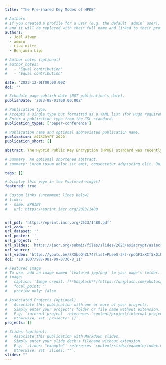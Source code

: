 ```yaml
---
title: "The Pre-Shared Key Modes of HPKE"

# Authors
# If you created a profile for a user (e.g. the default `admin` user), write the username (folder name) here
# and it will be replaced with their full name and linked to their profile.
authors:
  - Joël Alwen
  - admin
  - Eike Kiltz
  - Benjamin Lipp

# Author notes (optional)
# author_notes:
#   - 'Equal contribution'
#   - 'Equal contribution'

date: '2023-12-01T00:00:00Z'
doi: ''

# Schedule page publish date (NOT publication's date).
publishDate: '2023-08-01T00:00:00Z'

# Publication type.
# Accepts a single type but formatted as a YAML list (for Hugo requirements).
# Enter a publication type from the CSL standard.
publication_types: ['paper-conference']

# Publication name and optional abbreviated publication name.
publication: ASIACRYPT 2023
publication_short: []

abstract: The Hybrid Public Key Encryption (HPKE) standard was recently published as RFC 9180 by the Crypto Forum Research Group (CFRG) of the Internet Research Task Force (IRTF). The RFC specifies an efficient public key encryption scheme, combining asymmetric and symmetric cryptographic building blocks. Out of HPKE’s four modes, two have already been formally analyzed by Alwen et al. (EUROCRYPT 2021). This work considers the remaining two modes&#58; HPKE_PSK and HPKE_AuthPSK . Both of them are “pre-shared key” modes that assume the sender and receiver hold a symmetric pre-shared key. We capture the schemes with two new primitives which we call pre-shared key public-key encryption (pskPKE) and pre-shared key authenticated public-key encryption (pskAPKE). We provide formal security models for pskPKE and pskAPKE and prove (via general composition theorems) that the two modes HPKE_PSK and HPKE_AuthPSK offer active security (in the sense of insider privacy and outsider authenticity) under the Gap Diffie-Hellman assumption. We furthermore explore possible post-quantum secure instantiations of the HPKE standard and propose new solutions based on lattices and isogenies. Moreover, we show how HPKE’s basic HPKEPSK and HPKEAuthPSK modes can be used black-box in a simple way to build actively secure post-quantum/classic-hybrid (authenticated) encryption schemes. Our hybrid constructions provide a cheap and easy path towards a practical post-quantum secure drop-in replacement for the basic HPKE modes HPKE_Base and HPKE_Auth.

# Summary. An optional shortened abstract.
# summary: Lorem ipsum dolor sit amet, consectetur adipiscing elit. Duis posuere tellus ac convallis placerat. Proin tincidunt magna sed ex sollicitudin condimentum.

tags: []

# Display this page in the Featured widget?
featured: true

# Custom links (uncomment lines below)
# links:
# - name: EPRINT
#   url: https://eprint.iacr.org/2023/1480


url_pdf: 'https://eprint.iacr.org/2023/1480.pdf'
url_code: ''
url_dataset: ''
url_poster: ''
url_project: ''
url_slides: 'https://iacr.org/submit/files/slides/2023/asiacrypt/asiacrypt2023/176/slides.pdf'
url_source: ''
url_video: 'https://youtu.be/SXSboQhZL74?list=PLeeS-3Ml-rpqGF3xXCf5xOiE2QqEVFGoV&t=3087'
doi: '10.1007/978-981-99-8736-8_11'

# Featured image
# To use, add an image named `featured.jpg/png` to your page's folder.
# image:
#   caption: 'Image credit: [**Unsplash**](https://unsplash.com/photos/pLCdAaMFLTE)'
#   focal_point: ''
#   preview_only: false

# Associated Projects (optional).
#   Associate this publication with one or more of your projects.
#   Simply enter your project's folder or file name without extension.
#   E.g. `internal-project` references `content/project/internal-project/index.md`.
#   Otherwise, set `projects: []`.
projects: []

# Slides (optional).
#   Associate this publication with Markdown slides.
#   Simply enter your slide deck's filename without extension.
#   E.g. `slides: "example"` references `content/slides/example/index.md`.
#   Otherwise, set `slides: ""`.
slides: ""
---
```

